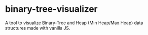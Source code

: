 # binary-tree-visualizer

A tool to visualize Binary-Tree and Heap (Min Heap/Max Heap) data structures made with vanilla JS. 
